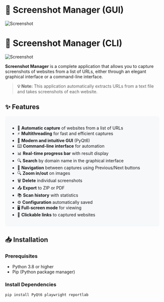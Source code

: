 # 📸 Screenshot Manager (GUI)

![Screenshot](https://i.ibb.co/VWfxj5vd/01.png)

# 📸 Screenshot Manager (CLI)

![Screenshot](https://i.ibb.co/LhcFXX8s/02.png)

**Screenshot Manager** is a complete application that allows you to capture screenshots of websites from a list of URLs, either through an elegant graphical interface or a command-line interface.

> **💡 Note:** This application automatically extracts URLs from a text file and takes screenshots of each website.

## ✨ Features

<div style="background-color: #f6f8fa; border-radius: 6px; padding: 16px;">

*   📸 **Automatic capture** of websites from a list of URLs  
*   ⚡ **Multithreading** for fast and efficient captures  
*   🎨 **Modern and intuitive GUI** (PyQt6)  
*   ⌨️ **Command-line interface** for automation  
*   📊 **Real-time progress bar** with result display  
*   🔍 **Search** by domain name in the graphical interface  
*   🔄 **Navigation** between captures using Previous/Next buttons  
*   🔍 **Zoom in/out** on images  
*   🗑️ **Delete** individual screenshots  
*   📤 **Export** to ZIP or PDF  
*   📚 **Scan history** with statistics  
*   ⚙️ **Configuration** automatically saved  
*   🖥️ **Full-screen mode** for viewing  
*   🔗 **Clickable links** to captured websites  

</div>

## 📥 Installation

### Prerequisites

*   Python 3.8 or higher  
*   Pip (Python package manager)

### Install Dependencies

```bash
pip install PyQt6 playwright reportlab
